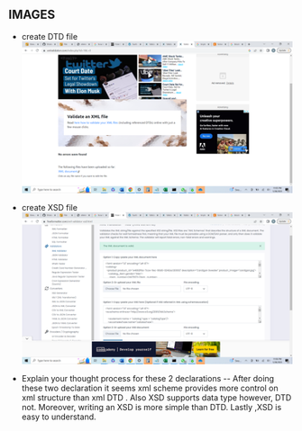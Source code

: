 ## IMAGES
* create DTD file
![question 1 validating dtd](../assests/dtd_validation.png)
* create XSD file
![question 2 validating xsd](../assests/xsd_validation.png)

* Explain your thought process for these 2 declarations
-- After doing these two declaration it seems xml scheme provides more control on xml structure than xml DTD . Also XSD supports data type  however, DTD not. Moreover, writing an XSD is more simple than DTD. Lastly ,XSD is easy to understand. 